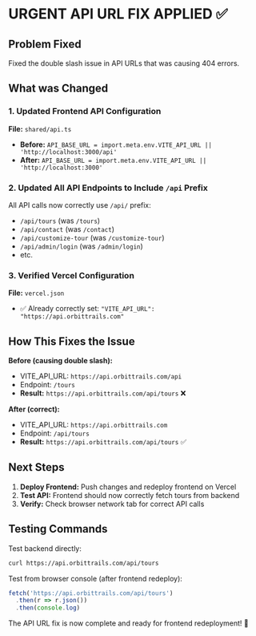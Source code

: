 # URGENT API URL FIX APPLIED ✅

## Problem Fixed
Fixed the double slash issue in API URLs that was causing 404 errors.

## What was Changed

### 1. Updated Frontend API Configuration
**File:** `shared/api.ts`
- **Before:** `API_BASE_URL = import.meta.env.VITE_API_URL || 'http://localhost:3000/api'`
- **After:** `API_BASE_URL = import.meta.env.VITE_API_URL || 'http://localhost:3000'`

### 2. Updated All API Endpoints to Include `/api` Prefix
All API calls now correctly use `/api/` prefix:
- `/api/tours` (was `/tours`)
- `/api/contact` (was `/contact`)
- `/api/customize-tour` (was `/customize-tour`)
- `/api/admin/login` (was `/admin/login`)
- etc.

### 3. Verified Vercel Configuration
**File:** `vercel.json`
- ✅ Already correctly set: `"VITE_API_URL": "https://api.orbittrails.com"`

## How This Fixes the Issue

**Before (causing double slash):**
- VITE_API_URL: `https://api.orbittrails.com/api`
- Endpoint: `/tours`
- **Result:** `https://api.orbittrails.com/api/tours` ❌

**After (correct):**
- VITE_API_URL: `https://api.orbittrails.com`
- Endpoint: `/api/tours`
- **Result:** `https://api.orbittrails.com/api/tours` ✅

## Next Steps

1. **Deploy Frontend:** Push changes and redeploy frontend on Vercel
2. **Test API:** Frontend should now correctly fetch tours from backend
3. **Verify:** Check browser network tab for correct API calls

## Testing Commands

Test backend directly:
```bash
curl https://api.orbittrails.com/api/tours
```

Test from browser console (after frontend redeploy):
```javascript
fetch('https://api.orbittrails.com/api/tours')
  .then(r => r.json())
  .then(console.log)
```

The API URL fix is now complete and ready for frontend redeployment! 🚀
